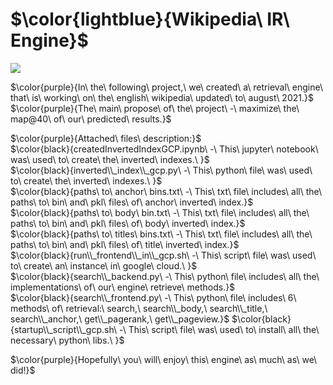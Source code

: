 # $\color{lightblue}{Wikipedia\ IR\ Engine}$
![](https://upload.wikimedia.org/wikipedia/commons/e/ed/WikiColor.gif)<br />

$\color{purple}{In\ the\ following\ project,\ we\ created\ a\ retrieval\ engine\ that\ is\ working\ on\ the\ english\ wikipedia\ updated\ to\ august\ 2021.}$
$\color{purple}{The\ main\ propose\ of\ the\ project\ -\ maximize\ the\ map@40\ of\ our\ predicted\ results.}$

$\color{purple}{Attached\ files\ description:}$<br />
$\color{black}{createdInvertedIndexGCP.ipynb\ -\ This\ jupyter\ notebook\ was\ used\ to\ create\ the\ inverted\ indexes.\ }$<br />
$\color{black}{inverted\\_index\\_gcp.py\ -\ This\ python\ file\ was\ used\ to\ create\ the\ inverted\ indexes.\ }$<br />
$\color{black}{paths\ to\ anchor\ bins.txt\ -\ This\ txt\ file\ includes\ all\ the\ paths\ to\ bin\ and\ pkl\ files\ of\ anchor\ inverted\ index.}$<br />
$\color{black}{paths\ to\ body\ bin.txt\ -\ This\ txt\ file\ includes\ all\ the\ paths\ to\ bin\ and\ pkl\ files\ of\ body\ inverted\ index.}$<br />
$\color{black}{paths\ to\ titles\ bins.txt\ -\ This\ txt\ file\ includes\ all\ the\ paths\ to\ bin\ and\ pkl\ files\ of\ title\ inverted\ index.}$<br />
$\color{black}{run\\_frontend\\_in\\_gcp.sh\ -\ This\ script\ file\ was\ used\ to\ create\ an\ instance\ in\ google\ cloud.\ }$<br />
$\color{black}{search\\_backend.py\ -\ This\ python\ file\ includes\ all\ the\ implementations\ of\ our\ engine\ retrieve\ methods.}$<br />
$\color{black}{search\\_frontend.py\ -\ This\ python\ file\ includes\ 6\ methods\ of\ retrieval:\ search,\ search\\_body,\ search\\_title,\ search\\_anchor,\ get\\_pagerank,\ get\\_pageview.}$
$\color{black}{startup\\_script\\_gcp.sh\ -\ This\ script\ file\ was\ used\ to\ install\ all\ the\ necessary\ python\ libs.\ }$<br />

$\color{purple}{Hopefully\ you\ will\ enjoy\ this\ engine\ as\ much\ as\ we\ did!\}$



